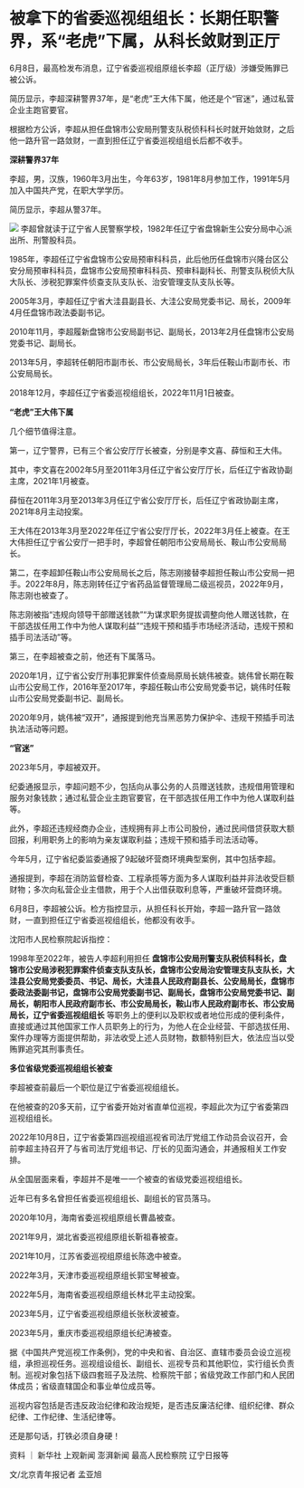 

# 被拿下的省委巡视组组长：长期任职警界，系“老虎”下属，从科长敛财到正厅

6月8日，最高检发布消息，辽宁省委巡视组原组长李超（正厅级）涉嫌受贿罪已被公诉。

简历显示，李超深耕警界37年，是“老虎”王大伟下属，他还是个“官迷”，通过私营企业主跑官要官。

根据检方公诉，李超从担任盘锦市公安局刑警支队税侦科科长时就开始敛财，之后他一路升官一路敛财，一直到担任辽宁省委巡视组组长后都不收手。

**深耕警界37年**

李超，男，汉族，1960年3月出生，今年63岁，1981年8月参加工作，1991年5月加入中国共产党，在职大学学历。

简历显示，李超从警37年。

![](https://inews.gtimg.com/news_bt/ONONP0oV3onGjaEMPzQS5ahfqrlYSNOOBiBDRftUNPWDgAA/1000)
李超曾就读于辽宁省人民警察学校，1982年任辽宁省盘锦新生公安分局中心派出所、刑警股科员。

1985年，李超任辽宁省盘锦市公安局预审科科员，此后他历任盘锦市兴隆台区公安分局预审科科员，盘锦市公安局预审科科员、预审科副科长、刑警支队税侦大队大队长、涉税犯罪案件侦查支队支队长、治安管理支队支队长等。

2005年3月，李超任辽宁省大洼县副县长、大洼公安局党委书记、局长，2009年4月任盘锦市政法委副书记。

2010年11月，李超履新盘锦市公安局副书记、副局长，2013年2月任盘锦市公安局党委书记、副局长。

2013年5月，李超转任朝阳市副市长、市公安局局长，3年后任鞍山市副市长、市公安局局长。

2018年12月，李超任辽宁省委巡视组组长，2022年11月1日被查。

**“老虎”王大伟下属**

几个细节值得注意。

第一，辽宁警界，已有三个省公安厅厅长被查，分别是李文喜、薛恒和王大伟。

其中，李文喜在2002年5月至2011年3月任辽宁省公安厅厅长，后任辽宁省政协副主席，2021年1月被查。

薛恒在2011年3月至2013年3月任辽宁省公安厅厅长，后任辽宁省政协副主席，2021年8月主动投案。

王大伟在2013年3月至2022年任辽宁省公安厅厅长，2022年3月任上被查。在王大伟担任辽宁省公安厅一把手时，李超曾任朝阳市公安局局长、鞍山市公安局局长。

第二，在李超卸任鞍山市公安局局长之后，陈志刚接替李超担任鞍山市公安局一把手。2022年8月，陈志刚转任辽宁省药品监督管理局二级巡视员，2022年9月，陈志刚也被查了。

陈志刚被指“违规向领导干部赠送钱款”“为谋求职务提拔调整向他人赠送钱款，在干部选拔任用工作中为他人谋取利益”“违规干预和插手市场经济活动，违规干预和插手司法活动”等。

第三，在李超被查之前，他还有下属落马。

2020年1月，辽宁省公安厅刑事犯罪案件侦查局原局长姚伟被查。姚伟曾长期在鞍山市公安局工作，2016年至2017年，李超任鞍山市公安局党委书记，姚伟时任鞍山市公安局党委副书记、副局长。

2020年9月，姚伟被“双开”，通报提到他充当黑恶势力保护伞、违规干预插手司法执法活动等问题。

**“官迷”**

2023年5月，李超被双开。

纪委通报显示，李超问题不少，包括向从事公务的人员赠送钱款，违规借用管理和服务对象钱款；通过私营企业主跑官要官，在干部选拔任用工作中为他人谋取利益等。

此外，李超还违规经商办企业，违规拥有非上市公司股份，通过民间借贷获取大额回报，利用职务上的影响为亲友谋取利益；违规干预和插手司法活动等。

今年5月，辽宁省纪委监委通报了9起破坏营商环境典型案例，其中包括李超。

通报提到，李超在消防监督检查、工程承揽等方面为多人谋取利益并非法收受巨额财物；多次向私营企业主借款，用于个人出借获取利息等，严重破坏营商环境。

6月8日，李超被公诉。检方指控显示，从担任科长开始，李超一路升官一路敛财，一直到担任辽宁省委巡视组组长，他都没有收手。

沈阳市人民检察院起诉指控：

1998年至2022年，被告人李超利用担任
**盘锦市公安局刑警支队税侦科科长，盘锦市公安局涉税犯罪案件侦查支队支队长，盘锦市公安局治安管理支队支队长，大洼县公安局党委委员、书记、局长，大洼县人民政府副县长、公安局局长，盘锦市委政法委副书记，盘锦市公安局党委副书记、副局长，盘锦市公安局党委书记、副局长，朝阳市人民政府副市长、市公安局局长，鞍山市人民政府副市长、市公安局局长，辽宁省委巡视组组长**
等职务上的便利以及职权或者地位形成的便利条件，直接或通过其他国家工作人员职务上的行为，为他人在企业经营、干部选拔任用、案件办理等方面提供帮助，非法收受上述人员财物，数额特别巨大，依法应当以受贿罪追究其刑事责任。

**多位省级党委巡视组组长被查**

李超被查前最后一个职位是辽宁省委巡视组组长。

在他被查的20多天前，辽宁省委开始对省直单位巡视，李超此次为辽宁省委第四巡视组组长。

2022年10月8日，辽宁省委第四巡视组巡视省司法厅党组工作动员会议召开，会前李超主持召开了与省司法厅党组书记、厅长的见面沟通会，并通报相关工作安排。

从全国层面来看，李超并不是唯一一个被查的省级党委巡视组组长。

近年已有多名曾担任省委巡视组组长、副组长的官员落马。

2020年10月，海南省委巡视组原组长曹晶被查。

2021年9月，湖北省委巡视组原组长靳祖春被查。

2021年10月，江苏省委巡视组原组长陈逸中被查。

2022年3月，天津市委巡视组原组长郭宝琴被查。

2022年5月，海南省委巡视组原组长林北平主动投案。

2023年5月，辽宁省委巡视组原组长张秋波被查。

2023年5月，重庆市委巡视组原组长纪涛被查。

据《中国共产党巡视工作条例》，党的中央和省、自治区、直辖市委员会设立巡视组，承担巡视任务。巡视组设组长、副组长、巡视专员和其他职位，实行组长负责制。巡视对象包括下级四套班子及法院、检察院干部；省级党政工作部门和人民团体成员；省级直辖国企和事业单位成员等。

巡视内容包括是否违反政治纪律和政治规矩，是否违反廉洁纪律、组织纪律、群众纪律、工作纪律、生活纪律等。

还是那句话，打铁必须自身硬！

资料 ｜ 新华社 上观新闻 澎湃新闻 最高人民检察院 辽宁日报等

文/北京青年报记者 孟亚旭

